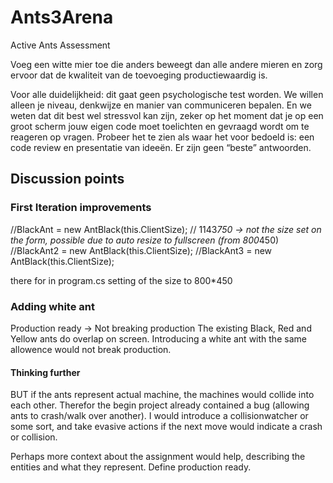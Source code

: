 # Ants3Arena

Active Ants Assessment

Voeg een witte mier toe die anders beweegt dan alle andere mieren en zorg ervoor dat de kwaliteit van de toevoeging productiewaardig is.

Voor alle duidelijkheid: dit gaat geen psychologische test worden. We willen alleen je niveau, denkwijze en manier van communiceren bepalen. En we weten dat dit best wel stressvol kan zijn, zeker op het moment dat je op een groot scherm jouw eigen code moet toelichten en gevraagd wordt om te reageren op vragen. Probeer het te zien als waar het voor bedoeld is: een code review en presentatie van ideeën. Er zijn geen “beste” antwoorden.

## Discussion points

### First Iteration improvements

//BlackAnt = new AntBlack(this.ClientSize); // 1143*750 -> not the size set on the form, possible due to auto resize to fullscreen (from 800*450)
//BlackAnt2 = new AntBlack(this.ClientSize);
//BlackAnt3 = new AntBlack(this.ClientSize);

there for in program.cs setting of the size to 800*450

### Adding white ant

Production ready -> Not breaking production
The existing Black, Red and Yellow ants do overlap on screen.
Introducing a white ant with the same allowence would not break production.

#### Thinking further

BUT if the ants represent actual machine, the machines would collide into each other.
Therefor the begin project already contained a bug (allowing ants to crash/walk over another).
I would introduce a collisionwatcher or some sort, and take evasive actions if the next move would indicate a crash or collision.

Perhaps more context about the assignment would help, describing the entities and what they represent.
Define production ready.
